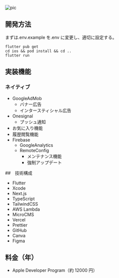 ![pic](https://github.com/user-attachments/assets/b86aa4fb-a38e-44ff-a64f-f1661926bc3d)

## 開発方法

まずは.env.example を.env に変更し、適切に設定する。

```
flutter pub get
cd ios && pod install && cd ..
flutter run
```

<!-- または

```
chmod +x pod.sh
./pod.sh
``` -->

## 実装機能

### ネイティブ

- GoogleAdMob
  - バナー広告
  - インタースティシャル広告
- Onesignal
  - プッシュ通知
- お気に入り機能
- 履歴閲覧機能
- Firebase
  - GoogleAnalytics
  - RemoteConfig
    - メンテナンス機能
    - 強制アップデート

##　技術構成

- Flutter
- Xcode
- Next.js
- TypeScript
- TailwindCSS
- AWS Lambda
- MicroCMS
- Vercel
- Prettier
- GitHub
- Canva
- Figma

## 料金（年）

- Apple Developer Program（約 12000 円）
